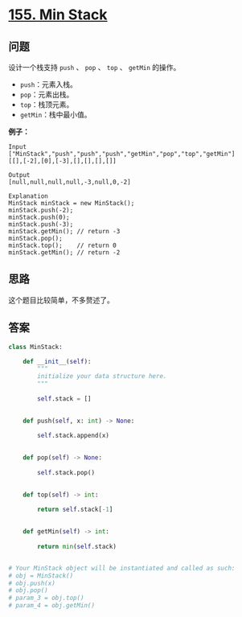 # [155. Min Stack](https://leetcode.com/problems/min-stack/)

## 问题

设计一个栈支持 `push` 、 `pop` 、 `top` 、 `getMin` 的操作。

- `push`：元素入栈。
- `pop`：元素出栈。
- `top`：栈顶元素。
- `getMin`：栈中最小值。

**例子：**

```
Input
["MinStack","push","push","push","getMin","pop","top","getMin"]
[[],[-2],[0],[-3],[],[],[],[]]

Output
[null,null,null,null,-3,null,0,-2]

Explanation
MinStack minStack = new MinStack();
minStack.push(-2);
minStack.push(0);
minStack.push(-3);
minStack.getMin(); // return -3
minStack.pop();
minStack.top();    // return 0
minStack.getMin(); // return -2
```

## 思路

这个题目比较简单，不多赘述了。

## 答案

```python
class MinStack:

    def __init__(self):
        """
        initialize your data structure here.
        """
        
        self.stack = []

        
    def push(self, x: int) -> None:
        
        self.stack.append(x)

        
    def pop(self) -> None:
        
        self.stack.pop()

        
    def top(self) -> int:
        
        return self.stack[-1]
    

    def getMin(self) -> int:
        
        return min(self.stack)


# Your MinStack object will be instantiated and called as such:
# obj = MinStack()
# obj.push(x)
# obj.pop()
# param_3 = obj.top()
# param_4 = obj.getMin()
```